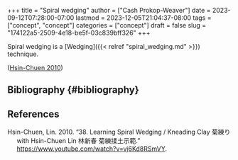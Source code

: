 +++
title = "Spiral wedging"
author = ["Cash Prokop-Weaver"]
date = 2023-09-12T07:28:00-07:00
lastmod = 2023-12-05T21:04:37-08:00
tags = ["concept", "concept"]
categories = ["concept"]
draft = false
slug = "174122a5-2509-4e18-be5f-03c839bff326"
+++

Spiral wedging is a [Wedging]({{< relref "spiral_wedging.md" >}}) technique.

(<a href="#citeproc_bib_item_1">Hsin-Chuen 2010</a>)


## Bibliography {#bibliography}

## References

<style>.csl-entry{text-indent: -1.5em; margin-left: 1.5em;}</style><div class="csl-bib-body">
  <div class="csl-entry"><a id="citeproc_bib_item_1"></a>Hsin-Chuen, Lin. 2010. “38. Learning Spiral Wedging / Kneading Clay 菊練り with Hsin-Chuen Lin 林新春 菊練揉土示範.” <a href="https://www.youtube.com/watch?v=vj6Kd8RSmVY">https://www.youtube.com/watch?v=vj6Kd8RSmVY</a>.</div>
</div>

